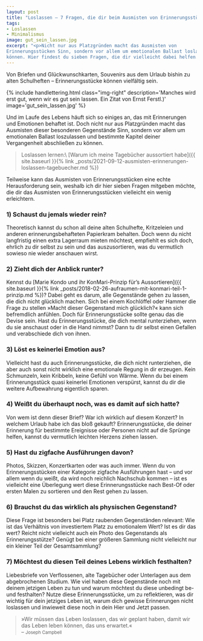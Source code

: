 ```yaml
---
layout: post
title: "Loslassen – 7 Fragen, die dir beim Ausmisten von Erinnerungsstücken helfen"
tags:
- Loslassen
- Minimalismus
image: gut_sein_lassen.jpg
excerpt: "<p>Nicht nur aus Platzgründen macht das Ausmisten von
Erinnerungsstücken Sinn, sondern vor allem um emotionalen Ballast loslassen zu
können. Hier findest du sieben Fragen, die dir vielleicht dabei helfen.</p>"
---
```


Von Briefen und Glückwunschkarten, Souvenirs aus dem Urlaub bishin zu alten
Schulheften – Erinnerungsstücke können vielfältig sein.

{% include handlettering.html
  class="img-right"
  description='Manches wird erst gut, wenn wir es gut sein lassen. Ein Zitat von Ernst Ferstl.)'
  image='gut_sein_lassen.jpg'
%}

Und im Laufe des Lebens häuft sich so einiges an, das mit Erinnerungen und
Emotionen behaftet ist. Doch nicht nur aus Platzgründen macht das Ausmisten
dieser besonderen Gegenstände Sinn, sondern vor allem um emotionalen Ballast
loszulassen und bestimmte Kapitel deiner Vergangenheit abschließen zu können.

> Loslassen lernen:\\
> [Warum ich meine Tagebücher aussortiert habe]({{ site.baseurl }}{% link _posts/2021-09-12-ausmisten-erinnerungen-loslassen-tagebuecher.md %})

Teilweise kann das Ausmisten von Erinnerungsstücken eine echte Herausforderung
sein, weshalb ich dir hier sieben Fragen mitgeben möchte, die dir das Ausmisten
von Erinnerungsstücken vielleicht ein wenig erleichtern.

### 1) Schaust du jemals wieder rein?

Theoretisch kannst du schon all deine alten Schulhefte, Kritzeleien und anderen
erinnerungsbehafteten Papierkram behalten. Doch wenn du nicht langfristig einen
extra Lagerraum mieten möchtest, empfiehlt es sich doch, ehrlich zu dir selbst
zu sein und das auszusortieren, was du vermutlich sowieso nie wieder anschauen
wirst.

### 2) Zieht dich der Anblick runter?

Kennst du [Marie Kondo und ihr KonMari-Prinzip für’s Aussortieren]({{ site.baseurl }}{% link _posts/2018-02-26-aufraumen-mit-konmari-teil-1-prinzip.md %})?
Dabei geht es darum, alle Gegenstände gehen zu lassen, die dich nicht glücklich
machen. Sich bei einem Kochlöffel oder Hammer die Frage zu stellen »Macht dieser
Gegenstand mich glücklich?« kann sich befremdlich anfühlen. Doch für
Erinnerungsstücke sollte genau das die Devise sein. Hast du Erinnerungsstücke,
die dich mental runterziehen, wenn du sie anschaust oder in die Hand nimmst?
Dann tu dir selbst einen Gefallen und verabschiede dich von ihnen.

### 3) Löst es keinerlei Emotion aus?

Vielleicht hast du auch Erinnerungsstücke, die dich nicht runterziehen, die aber
auch sonst nicht wirklich eine emotionale Regung in dir erzeugen. Kein
Schmunzeln, kein Kribbeln, keine Gefühl von Wärme. Wenn du bei einem
Erinnerungsstück quasi keinerlei Emotionen verspürst, kannst du dir die weitere
Aufbewahrung eigentlich sparen.

### 4) Weißt du überhaupt noch, was es damit auf sich hatte?

Von wem ist denn dieser Brief? War ich wirklich auf diesem Konzert? In welchem
Urlaub habe ich das bloß gekauft? Erinnerungsstücke, die deiner Erinnerung für
bestimmte Ereignisse oder Personen nicht auf die Sprünge helfen, kannst du
vermutlich leichten Herzens ziehen lassen.

### 5) Hast du zigfache Ausführungen davon?

Photos, Skizzen, Konzertkarten oder was auch immer. Wenn du von
Erinnerungsstücken einer Kategorie zigfache Ausführungen hast – und vor allem
wenn du weißt, da wird noch reichlich Nachschub kommen – ist es vielleicht eine
Überlegung wert diese Erinnerungsstücke nach Best-Of oder ersten Malen zu
sortieren und den Rest gehen zu lassen.

### 6) Brauchst du das wirklich als physischen Gegenstand?

Diese Frage ist besonders bei Platz raubenden Gegenständen relevant: Wie ist das
Verhältnis von investiertem Platz zu emotionalem Wert? Ist es dir das wert?
Reicht nicht vielleicht auch ein Photo des Gegenstands als Erinnerungsstütze?
Genügt bei einer größeren Sammlung nicht vielleicht nur ein kleiner Teil der
Gesamtsammlung?

### 7) Möchtest du diesen Teil deines Lebens wirklich festhalten?

Liebesbriefe von Verflossenen, alte Tagebücher oder Unterlagen aus dem
abgebrochenen Studium. Wie viel haben diese Gegenstände noch mit deinem jetzigen
Leben zu tun und warum möchtest du diese unbedingt be- und festhalten? Nutze
diese Erinnerungsstücke, um zu reflektieren, was dir wichtig für dein jetziges
Leben ist, warum dich gewisse Erinnerungen nicht loslassen und inwieweit diese
noch in dein Hier und Jetzt passen.

>»Wir müssen das Leben loslassen, das wir geplant haben, damit wir das Leben
leben können, das uns erwartet.«<br/>
– <small>Joseph Campbell</small>
